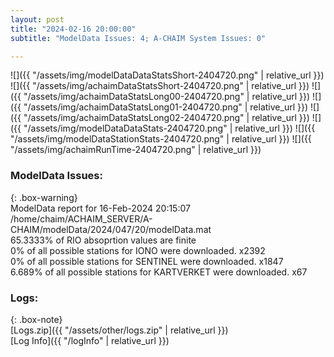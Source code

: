 ```yaml
---
layout: post
title: "2024-02-16 20:00:00"
subtitle: "ModelData Issues: 4; A-CHAIM System Issues: 0"

---
```


![]({{ "/assets/img/modelDataDataStatsShort-2404720.png" | relative_url }})
![]({{ "/assets/img/achaimDataStatsShort-2404720.png" | relative_url }})
![]({{ "/assets/img/achaimDataStatsLong00-2404720.png" | relative_url }})
![]({{ "/assets/img/achaimDataStatsLong01-2404720.png" | relative_url }})
![]({{ "/assets/img/achaimDataStatsLong02-2404720.png" | relative_url }})
![]({{ "/assets/img/modelDataDataStats-2404720.png" | relative_url }})
![]({{ "/assets/img/modelDataStationStats-2404720.png" | relative_url }})
![]({{ "/assets/img/achaimRunTime-2404720.png" | relative_url }})


### ModelData Issues:  
  
{: .box-warning}  
 ModelData report for 16-Feb-2024 20:15:07   
 /home/chaim/ACHAIM_SERVER/A-CHAIM/modelData/2024/047/20/modelData.mat   
 65.3333% of RIO absoprtion values are finite   
 0% of all possible stations for IONO were downloaded. x2392   
 0% of all possible stations for SENTINEL were downloaded. x1847   
 6.689% of all possible stations for KARTVERKET were downloaded. x67   
  


### Logs:  
  
{: .box-note}  
[Logs.zip]({{ "/assets/other/logs.zip" | relative_url }})  
[Log Info]({{ "/logInfo" | relative_url }})  
